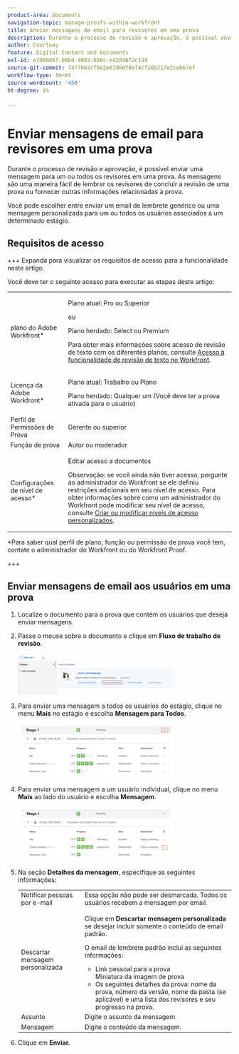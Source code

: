 ```yaml
---
product-area: documents
navigation-topic: manage-proofs-within-workfront
title: Enviar mensagens de email para revisores em uma prova
description: Durante o processo de revisão e aprovação, é possível enviar uma mensagem para um ou todos os revisores em uma prova. As mensagens são uma maneira fácil de lembrar os revisores de concluir a revisão de uma prova ou fornecer outras informações relacionadas à prova.
author: Courtney
feature: Digital Content and Documents
exl-id: e7d60d6f-b6bd-4082-b50c-e42d4b72c149
source-git-commit: 7477b62cf0e2e61966f8e74cf268217e2ceb67ef
workflow-type: tm+mt
source-wordcount: '450'
ht-degree: 1%

---
```


# Enviar mensagens de email para revisores em uma prova

Durante o processo de revisão e aprovação, é possível enviar uma mensagem para um ou todos os revisores em uma prova. As mensagens são uma maneira fácil de lembrar os revisores de concluir a revisão de uma prova ou fornecer outras informações relacionadas à prova.

Você pode escolher entre enviar um email de lembrete genérico ou uma mensagem personalizada para um ou todos os usuários associados a um determinado estágio.

## Requisitos de acesso

+++ Expanda para visualizar os requisitos de acesso para a funcionalidade neste artigo.

Você deve ter o seguinte acesso para executar as etapas deste artigo:

<table style="table-layout:auto"> 
 <col> 
 <col> 
 <tbody> 
  <tr> 
   <td role="rowheader">plano do Adobe Workfront*</td> 
   <td> <p>Plano atual: Pro ou Superior</p> <p>ou</p> <p>Plano herdado: Select ou Premium</p> <p>Para obter mais informações sobre acesso de revisão de texto com os diferentes planos, consulte <a href="/help/quicksilver/administration-and-setup/manage-workfront/configure-proofing/access-to-proofing-functionality.md" class="MCXref xref">Acesso à funcionalidade de revisão de texto no Workfront</a>.</p> </td> 
  </tr> 
  <tr> 
   <td role="rowheader">Licença da Adobe Workfront*</td> 
   <td> <p>Plano atual: Trabalho ou Plano</p> <p>Plano herdado: Qualquer um (Você deve ter a prova ativada para o usuário)</p> </td> 
  </tr> 
  <tr> 
   <td role="rowheader">Perfil de Permissões de Prova </td> 
   <td>Gerente ou superior</td> 
  </tr> 
  <tr> 
   <td role="rowheader">Função de prova</td> 
   <td>Autor ou moderador</td> 
  </tr> 
  <tr> 
   <td role="rowheader">Configurações de nível de acesso*</td> 
   <td> <p>Editar acesso a documentos</p> <p>Observação: se você ainda não tiver acesso, pergunte ao administrador do Workfront se ele definiu restrições adicionais em seu nível de acesso. Para obter informações sobre como um administrador do Workfront pode modificar seu nível de acesso, consulte <a href="../../../administration-and-setup/add-users/configure-and-grant-access/create-modify-access-levels.md" class="MCXref xref">Criar ou modificar níveis de acesso personalizados</a>.</p> </td> 
  </tr> 
 </tbody> 
</table>

&#42;Para saber qual perfil de plano, função ou permissão de prova você tem, contate o administrador do Workfront ou do Workfront Proof.

+++

## Enviar mensagens de email aos usuários em uma prova

1. Localize o documento para a prova que contém os usuários que deseja enviar mensagens.
1. Passe o mouse sobre o documento e clique em **Fluxo de trabalho de revisão**.

   ![](assets/proof-workflow-doc-list-350x92.png)

1. Para enviar uma mensagem a todos os usuários do estágio, clique no menu **Mais** no estágio e escolha **Mensagem para Todos**.

   ![](assets/message-stage-350x122.png)

1. Para enviar uma mensagem a um usuário individual, clique no menu **Mais** ao lado do usuário e escolha **Mensagem**.

   ![](assets/message-user-350x121.png)

1. Na seção **Detalhes da mensagem**, especifique as seguintes informações:

   <table style="table-layout:auto"> 
    <col> 
    <col> 
    <tbody> 
     <tr> 
      <td role="rowheader">Notificar pessoas por e-mail</td> 
      <td>Essa opção não pode ser desmarcada. Todos os usuários recebem a mensagem por email.</td> 
     </tr> 
     <tr> 
      <td role="rowheader">Descartar mensagem personalizada</td> 
      <td> <p>Clique em <strong>Descartar mensagem personalizada</strong> se desejar incluir somente o conteúdo de email padrão.</p> <p>O email de lembrete padrão inclui as seguintes informações:</p> 
       <ul> 
        <li>Link pessoal para a prova<br>Miniatura da imagem de prova<br></li> 
        <li>Os seguintes detalhes da prova: nome da prova, número da versão, nome da pasta (se aplicável) e uma lista dos revisores e seu progresso na prova.</li> 
       </ul> </td> 
     </tr> 
     <tr> 
      <td role="rowheader">Assunto</td> 
      <td>Digite o assunto da mensagem.</td> 
     </tr> 
     <tr> 
      <td role="rowheader">Mensagem</td> 
      <td>Digite o conteúdo da mensagem.</td> 
     </tr> 
    </tbody> 
   </table>

1. Clique em **Enviar.**
